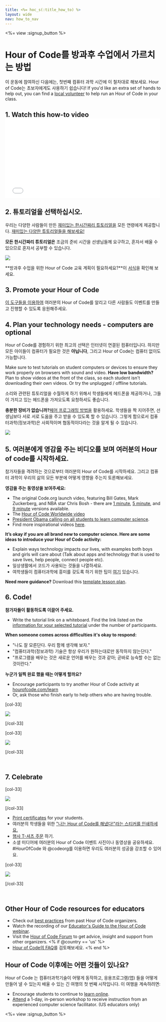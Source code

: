 ```yaml
---
title: <%= hoc_s(:title_how_to) %>
layout: wide
nav: how_to_nav
---
```

<%= view :signup_button %>

# Hour of Code를 방과후 수업에서 가르치는 방법

이 운동에 참여하신 다음에는, 첫번째 컴퓨터 과학 시간에 이 철차대로 해보세요. Hour of Code는 초보자에게도 사용하기 쉽습니다! If you'd like an extra set of hands to help out, you can find a [local volunteer](<%= codeorg_url('/volunteer/local') %>) to help run an Hour of Code in your class.

## 1. Watch this how-to video <iframe width="500" height="255" src="//www.youtube.com/embed/SrnvvWDm73k" frameborder="0" allowfullscreen mark="crwd-mark"></iframe> 

## 2. 튜토리얼을 선택하십시오.

우리는 다양한 사람들이 만든 [ 재미있는 한시간짜리 튜토리얼을](<%= resolve_url('/learn') %>) 모든 연령에게 제공합니다. [재미있는 다양한 튜토리얼들을 해보세요!](<%= resolve_url('/learn') %>)

**모든 한시간짜리 튜토리얼은** 조금의 준비 시간을 선생님들께 요구하고, 혼자서 배울 수 있으므로 혼자서 공부할 수 있습니다.

[![](/images/fit-700/tutorials.png)](<%= resolve_url('/learn') %>)

**방과후 수업을 위한 Hour of Code 교육 계획이 필요하세요?**이 [서식](/files/AfterschoolEducatorLessonPlanOutline.docx)을 확인해 보세요.

## 3. Promote your Hour of Code

[이 도구들을 이용하여](<%= resolve_url('/promote') %>) 여러분의 Hour of Code를 알리고 다른 사람들도 이벤트를 만들고 진행할 수 있도록 응원해주세요.

## 4. Plan your technology needs - computers are optional

Hour of Code를 경험하기 위한 최고의 선택은 인터넷이 연결된 컴퓨터입니다. 하지만 모든 아이들이 컴퓨터가 필요한 것은 **아닙니다**, 그리고 Hour of Code는 컴퓨터 없이도 가능합니다.

Make sure to test tutorials on student computers or devices to ensure they work properly on browsers with sound and video. **Have low bandwidth?** Plan to show videos at the front of the class, so each student isn't downloading their own videos. Or try the unplugged / offline tutorials.

소리와 관련된 튜토리얼을 수월하게 하기 위해서 학생들에게 헤드폰을 제공하거나, 그들이 가지고 있는 헤드폰을 가져오도록 요청하셔도 좋습니다.

**충분한 장비가 없습니까?**[페어 프로그래밍 방법을](https://www.youtube.com/watch?v=vgkahOzFH2Q) 활용하세요. 학생들을 짝 지어주면, 선생님보다 서로 서로 도움을 주고 받을 수 있도록 할 수 있습니다. 그렇게 함으로서 컴퓨터과학(정보과학)은 사회적이며 협동적이다라는 것을 알게 될 수 있습니다.

<img src="/images/fit-350/group_ipad.jpg" />

## 5. 여러분에게 영감을 주는 비디오를 보며 여러분의 Hour of code를 시작하세요.

참가자들을 격려하는 것으로부터 여러분의 Hour of Code를 시작하세요. 그리고 컴퓨터 과학이 우리의 삶의 모든 부분에 어떻게 영향을 주는지 토론해보세요.

**영감을 주는 동영상을 보여주세요:**

- The original Code.org launch video, featuring Bill Gates, Mark Zuckerberg, and NBA star Chris Bosh - there are [1 minute](https://www.youtube.com/watch?v=qYZF6oIZtfc), [5 minute](https://www.youtube.com/watch?v=nKIu9yen5nc), and [9 minute](https://www.youtube.com/watch?v=dU1xS07N-FA) versions available.
- The [Hour of Code Worldwide video](https://www.youtube.com/watch?v=KsOIlDT145A)
- [President Obama calling on all students to learn computer science](https://www.youtube.com/watch?v=6XvmhE1J9PY).
- Find more inspirational videos [here](https://www.youtube.com/playlist?list=PLzdnOPI1iJNfpD8i4Sx7U0y2MccnrNZuP).

**It’s okay if you are all brand new to computer science. Here are some ideas to introduce your Hour of Code activity:**

- Explain ways technology impacts our lives, with examples both boys and girls will care about (Talk about apps and technology that is used to save lives, help people, connect people etc).
- 일상생활에서 코드가 사용되는 것들을 나열하세요.
- 여학생들이 컴퓨터과학에 흥미를 갖도록 하기 위한 팁이 [여기](<%= resolve_url('https://code.org/girls') %>) 있습니다.

**Need more guidance?** Download this [template lesson plan](/files/AfterschoolEducatorLessonPlanOutline.docx).

## 6. Code!

**참가자들이 활동하도록 이끌어 주세요.**

- Write the tutorial link on a whiteboard. Find the link listed on the [information for your selected tutorial](<%= resolve_url('/learn') %>) under the number of participants.

**When someone comes across difficulties it's okay to respond:**

- "나도 잘 모른단다. 우리 함께 생각해 보자."
- "컴퓨터과학(정보과학) 기술은 항상 우리가 원하는대로만 동작하지 않는단다."
- "프로그램을 배우는 것은 새로운 언어를 배우는 것과 같아; 곧바로 능숙할 수는 없는 것이란다."

**누군가 일찍 완료 했을 때는 어떻게 할까요?**

- Encourage participants to try another Hour of Code activity at [hourofcode.com/learn](<%= resolve_url('/learn') %>)
- Or, ask those who finish early to help others who are having trouble.

[col-33]

![](/images/fit-250/highschoolgirls.jpeg)

[/col-33]

[col-33]

![](/images/fit-300/group_ar.jpg)

[/col-33]

<p style="clear:both">&nbsp;</p>

## 7. Celebrate

[col-33]

![](/images/fit-300/boy-certificate.jpg)

[/col-33]

- [Print certificates](<%= codeorg_url('/certificates') %>) for your students.
- 여러분의 학생들을 위한 ["나는 Hour of Code를 해냈다!"라는 스티커를 인쇄하세요.](<%= resolve_url('/promote/resources#stickers') %>)
- [행사 T-셔츠 주문](http://blog.code.org/post/132608499493/hour-of-code-shirts-and-more) 하기.
- 소셜 미디어에 여러분의 Hour of Code 이벤트 사진이나 동영상을 공유하세요. #HourOfCode 와 @codeorg를 이용하면 우리도 여러분의 성공을 강조할 수 있어요.

[col-33]

![](/images/fit-260/highlight-certificates.jpg)

[/col-33]

<p style="clear:both">&nbsp;</p>

## Other Hour of Code resources for educators

- Check out [best practices](http://www.slideshare.net/TeachCode/hour-of-code-best-practices-for-successful-educators-51273466) from past Hour of Code organizers.
- Watch the recording of our [Educator's Guide to the Hour of Code webinar](https://youtu.be/EJeMeSW2-Mw).
- Visit the [Hour of Code Forum](http://forum.code.org/c/plc/hour-of-code) to get advice, insight and support from other organizers. <% if @country == 'us' %>
- [Hour of Code의 FAQ](https://support.code.org/hc/en-us/categories/200147083-Hour-of-Code)를 검토해보세요. <% end %>

## Hour of Code 이후에는 어떤 것들이 있나요?

Hour of Code 는 컴퓨터과학기술이 어떻게 동작하고, 응용프로그램(앱) 들을 어떻게 만들어 낼 수 있는지 배울 수 있는 긴 여행의 첫 번째 시작입니다. 이 여행을 계속하려면:

- Encourage students to continue to [learn online](<%= codeorg_url('/learn/beyond') %>).
- [Attend](<%= codeorg_url('/professional-development-workshops') %>) a 1-day, in-person workshop to receive instruction from an experienced computer science facilitator. (US educators only)

<%= view :signup_button %>